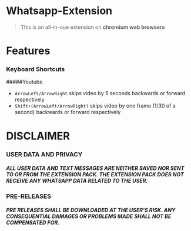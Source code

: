# Whatsapp-Extension
> This is an all-in-oue extension on **chromium web browsers**

# Features

### Keyboard Shortcuts
#####Youtube
- ```ArrowLeft/ArrowRight``` skips video by 5 seconds backwards or forward respectively
- ```Shift+(ArrowLeft/ArrowRight)``` skips video by one frame (1/30 of a second) backwards or forward respectively

# DISCLAIMER
### USER DATA AND PRIVACY
##### ALL USER DATA AND TEXT MESSAGES ARE NEITHER SAVED NOR SENT TO OR FROM THE EXTENSION PACK. THE EXTENSION PACK DOES NOT RECEIVE ANY WHATSAPP DATA RELATED TO THE USER.
### PRE-RELEASES
##### PRE RELEASES SHALL BE DOWNLOADED AT THE USER'S RISK. ANY CONSEQUENTIAL DAMAGES OR PROBLEMS MADE SHALL NOT BE COMPENSATED FOR.
